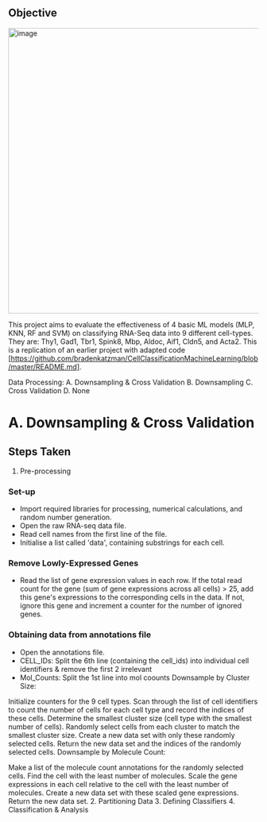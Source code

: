## Objective 

<img width="575" alt="image" src="https://github.com/sarrahroseml/sc-classification/assets/133075789/b2f44405-ed96-45d0-8798-cc3749e5ee46">

This project aims to evaluate the effectiveness of 4 basic ML models (MLP, KNN, RF and SVM) on classifying RNA-Seq data into 9 different cell-types. They are: Thy1, Gad1, Tbr1, Spink8, Mbp, Aldoc, Aif1, Cldn5, and Acta2. This is a replication of an earlier project with adapted code [https://github.com/bradenkatzman/CellClassificationMachineLearning/blob/master/README.md]. 

Data Processing: 
A. Downsampling & Cross Validation 
B. Downsampling 
C. Cross Validation 
D. None


# A. Downsampling & Cross Validation 

## Steps Taken
1. Pre-processing

### Set-up
- Import required libraries for processing, numerical calculations, and random number generation.
- Open the raw RNA-seq data file.
- Read cell names from the first line of the file.
- Initialise a list called 'data', containing substrings for each cell. 

### Remove Lowly-Expressed Genes
- Read the list of gene expression values in each row. If the total read count for the gene (sum of gene expressions across all cells) > 25, add this gene's expressions to the corresponding cells in the data. If not, ignore this gene and increment a counter for the number of ignored genes.

### Obtaining data from annotations file 
- Open the annotations file.
- CELL_IDs: Split the 6th line (containing the cell_ids) into individual cell identifiers & remove the first 2 irrelevant 
- Mol_Counts: Split the 1st line into mol coounts
Downsample by Cluster Size:

Initialize counters for the 9 cell types.
Scan through the list of cell identifiers to count the number of cells for each cell type and record the indices of these cells.
Determine the smallest cluster size (cell type with the smallest number of cells).
Randomly select cells from each cluster to match the smallest cluster size.
Create a new data set with only these randomly selected cells.
Return the new data set and the indices of the randomly selected cells.
Downsample by Molecule Count:

Make a list of the molecule count annotations for the randomly selected cells.
Find the cell with the least number of molecules.
Scale the gene expressions in each cell relative to the cell with the least number of molecules.
Create a new data set with these scaled gene expressions.
Return the new data set.
2. Partitioning Data 
3. Defining Classifiers 
4. Classification & Analysis
